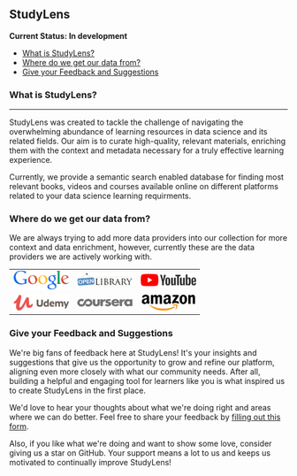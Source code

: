 ## StudyLens <!-- omit in toc -->

**Current Status: In development**
<!-- **Version**: v0.1 -->

- [What is StudyLens?](#what-is-studylens)
- [Where do we get our data from?](#where-do-we-get-our-data-from)
- [Give your Feedback and Suggestions](#give-your-feedback-and-suggestions)


### What is StudyLens?
--------------------------------------------------------------------------------
StudyLens was created to tackle the challenge of navigating the overwhelming abundance of learning resources in data science and its related fields. Our aim is to curate high-quality, relevant materials, enriching them with the context and metadata necessary for a truly effective learning experience. 

Currently, we provide a semantic search enabled database for finding most relevant books, videos and courses available online on different platforms related to your data science learning requirments.


### Where do we get our data from?
We are always trying to add more data providers into our collection for more context and data enrichment, however, currently these are the data providers we are actively working with. 
<div align="center">
  <table>
    <tr>
      <td align="center" width="33%">
        <img src="https://raw.githubusercontent.com/rmalhotra2192/studylens/main/services/frontend/src/assets/img/logo-google.svg" alt="Logo 1" style="width: 100px;"/>
      </td>
      <td align="center" width="33%">
        <img src="https://raw.githubusercontent.com/rmalhotra2192/studylens/main/services/frontend/src/assets/img/logo-open-library.svg" alt="Logo 2" style="width: 100px;"/>
      </td>
      <td align="center" width="33%">
        <img src="https://raw.githubusercontent.com/rmalhotra2192/studylens/main/services/frontend/src/assets/img/logo-youtube.svg" alt="Logo 3" style="width: 100px;"/>
      </td>
    </tr>
    <tr>
      <td align="center">
        <img src="https://raw.githubusercontent.com/rmalhotra2192/studylens/main/services/frontend/src/assets/img/logo-udemy.svg" alt="Logo 4" style="width: 100px;"/>
      </td>
      <td align="center">
        <img src="https://raw.githubusercontent.com/rmalhotra2192/studylens/main/services/frontend/src/assets/img/logo-coursera.svg" alt="Logo 5" style="width: 100px;"/>
      </td>
      <td align="center">
        <img src="https://raw.githubusercontent.com/rmalhotra2192/studylens/main/services/frontend/src/assets/img/logo-amazon.svg" alt="Logo 6" style="width: 100px;"/>
      </td>
    </tr>
  </table>
</div>


### Give your Feedback and Suggestions
We're big fans of feedback here at StudyLens! It's your insights and suggestions that give us the opportunity to grow and refine our platform, aligning even more closely with what our community needs. After all, building a helpful and engaging tool for learners like you is what inspired us to create StudyLens in the first place.

We'd love to hear your thoughts about what we're doing right and areas where we can do better. Feel free to share your feedback by [filling out this form](https://l11c0orn5ks.typeform.com/to/dMi2nglL).

Also, if you like what we're doing and want to show some love, consider giving us a star on GitHub. Your support means a lot to us and keeps us motivated to continually improve StudyLens!
